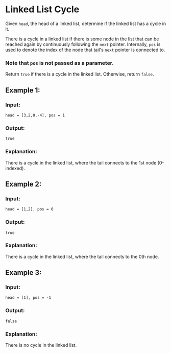 # Linked List Cycle
Given ```head```, the head of a linked list, determine if the linked list has a cycle in it.

There is a cycle in a linked list if there is some node in the list that can be reached again by continuously following the ```next``` pointer. Internally, ```pos``` is used to denote the index of the node that tail's ```next``` pointer is connected to. 
### Note that ```pos``` is not passed as a parameter.

Return ```true``` if there is a cycle in the linked list. Otherwise, return ```false```.

## Example 1:
### Input: 
```head = [3,2,0,-4], pos = 1```
### Output: 
```true```
### Explanation: 
There is a cycle in the linked list, where the tail connects to the 1st node (0-indexed).


## Example 2:
### Input: 
```head = [1,2], pos = 0```
### Output: 
```true```
### Explanation: 
There is a cycle in the linked list, where the tail connects to the 0th node.


## Example 3:
### Input: 
```head = [1], pos = -1```
### Output: 
```false```
### Explanation: 
There is no cycle in the linked list.